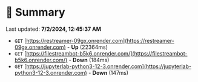 # 📖 Summary
Last updated: **7/2/2024, 12:45:37 AM**

- `GET` [https://restreamer-09gx.onrender.com](https://restreamer-09gx.onrender.com) - **Up** (22364ms)
- `GET` [https://filestreambot-b5k6.onrender.com/](https://filestreambot-b5k6.onrender.com/) - **Down** (184ms)
- `GET` [https://jupyterlab-python3-12-3.onrender.com](https://jupyterlab-python3-12-3.onrender.com) - **Down** (147ms)
